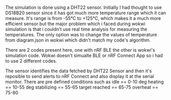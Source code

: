 The simulation is done using a DHT22 sensor. Initially I had thought to use DS18B20 sensor since it has got much more temperature range which it can measure. It's range is from -55°C to +125°C, which makes it a much more efficient sensor but the major problem which i faced during wokwi simulation is that i couldn't use real time analysis for measuring the temperatures. The only option was to change the values of temperature from diagram.json in wokwi which didn't match my code's algorithm.

There are 2 codes present here, one with nRF BLE the other is wokwi's simulation code. Wokwi doesn't simualte BLE or nRF Connect App so i had to use 2 different codes.

The sensor identifies the data fetched by DHT22 Sensor and then it's reposible to send alerts to nRF Connect and also display it at the serial monitor. There are pre defined conditions such as 
idle == 0-10 deg
heating == 10-55 deg
stabilizing == 55-65
target reached == 65-75
overheat == 75-80
